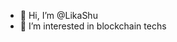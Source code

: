 - 👋 Hi, I’m @LikaShu
- 👀 I’m interested in blockchain techs

<!---
LikaShu/LikaShu is a ✨ special ✨ repository because its `README.md` (this file) appears on your GitHub profile.
You can click the Preview link to take a look at your changes.
--->
